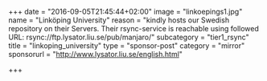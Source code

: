 +++
date = "2016-09-05T21:45:44+02:00"
image = "linkoepings1.jpg"
name = "Linköping University"
reason = "kindly hosts our Swedish repository on their Servers. Their rsync-service is reachable using followed URL: rsync://ftp.lysator.liu.se/pub/manjaro/"
subcategory = "tier1_rsync"
title = "linkoping_university"
type = "sponsor-post"
category = "mirror"
sponsorurl = "http://www.lysator.liu.se/english.html"

+++

